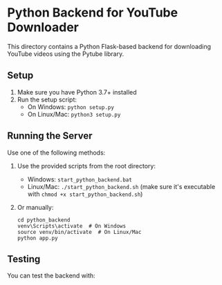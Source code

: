 # Python Backend for YouTube Downloader

This directory contains a Python Flask-based backend for downloading YouTube videos using the Pytube library.

## Setup

1. Make sure you have Python 3.7+ installed
2. Run the setup script:
   - On Windows: `python setup.py`
   - On Linux/Mac: `python3 setup.py`

## Running the Server

Use one of the following methods:

1. Use the provided scripts from the root directory:
   - Windows: `start_python_backend.bat`
   - Linux/Mac: `./start_python_backend.sh` (make sure it's executable with `chmod +x start_python_backend.sh`)

2. Or manually:
   ```
   cd python_backend
   venv\Scripts\activate  # On Windows
   source venv/bin/activate  # On Linux/Mac
   python app.py
   ```

## Testing

You can test the backend with:


